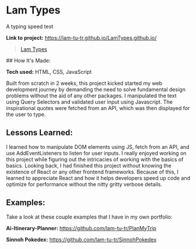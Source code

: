 # Lam Types
A typing speed test

**Link to project:** https://lam-tu-tr.github.io/LamTypes.github.io/

<blockquote class="imgur-embed-pub" lang="en" data-id="a/iRySdkR"  ><a href="//imgur.com/a/iRySdkR">Lam Types</a></blockquote><script async src="//s.imgur.com/min/embed.js" charset="utf-8"></script>
## How It's Made:

**Tech used:** HTML, CSS, JavaScript

Built from scratch in 2 weeks, this project kicked started my web development journey by demanding the need to solve fundamental design problems without the aid of any other packages. I manipulated the text using Query Selectors 
and validated user input using Javascript. The inspirational quotes were fetched from an API, which was then displayed for the user to type. 

## Lessons Learned:
I learned how to manipulate DOM elements using JS, fetch from an API, and use AddEventListeners to listen for user inputs. I really enjoyed working on this project while figuring out the intricacies of working with the basics of basics. Looking back, I had finished this project without knowing the existence of React or any other frontend frameworks. Because of this, I learned to appreciate React and how it helps developers speed up code and optimize for performance without the nitty gritty verbose details.

## Examples:
Take a look at these couple examples that I have in my own portfolio:

**Ai-Itinerary-Planner:** https://github.com/lam-tu-tr/PlanMyTrip

**Sinnoh Pokedex:** https://github.com/lam-tu-tr/SinnohPokedex
